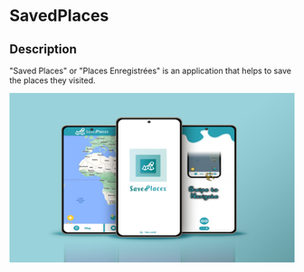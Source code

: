 # SavedPlaces

## Description

"Saved Places" or "Places Enregistrées" is an application that helps to save the places they visited.

<img src="/saved1.png" width="600" height="300"/>
